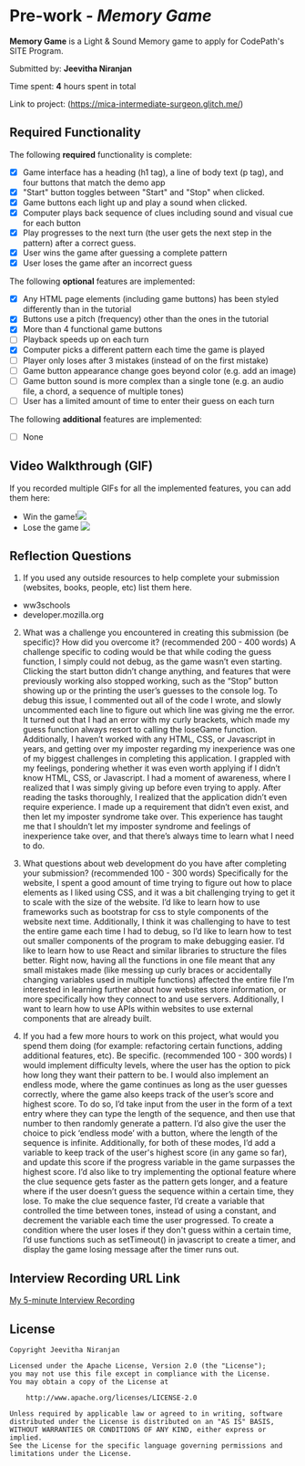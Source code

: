 # Pre-work - _Memory Game_

**Memory Game** is a Light & Sound Memory game to apply for CodePath's SITE Program.

Submitted by: **Jeevitha Niranjan**

Time spent: **4** hours spent in total

Link to project: (https://mica-intermediate-surgeon.glitch.me/)

## Required Functionality

The following **required** functionality is complete:

- [x] Game interface has a heading (h1 tag), a line of body text (p tag), and four buttons that match the demo app
- [x] "Start" button toggles between "Start" and "Stop" when clicked.
- [x] Game buttons each light up and play a sound when clicked.
- [x] Computer plays back sequence of clues including sound and visual cue for each button
- [x] Play progresses to the next turn (the user gets the next step in the pattern) after a correct guess.
- [x] User wins the game after guessing a complete pattern
- [x] User loses the game after an incorrect guess

The following **optional** features are implemented:

- [x] Any HTML page elements (including game buttons) has been styled differently than in the tutorial
- [x] Buttons use a pitch (frequency) other than the ones in the tutorial
- [x] More than 4 functional game buttons
- [ ] Playback speeds up on each turn
- [x] Computer picks a different pattern each time the game is played
- [ ] Player only loses after 3 mistakes (instead of on the first mistake)
- [ ] Game button appearance change goes beyond color (e.g. add an image)
- [ ] Game button sound is more complex than a single tone (e.g. an audio file, a chord, a sequence of multiple tones)
- [ ] User has a limited amount of time to enter their guess on each turn

The following **additional** features are implemented:

- [ ] None

## Video Walkthrough (GIF)

If you recorded multiple GIFs for all the implemented features, you can add them here:
* Win the game!![](https://i.imgur.com/3mkmzrS.gif)
* Lose the game ![](https://i.imgur.com/4T8EgTF.gif)

## Reflection Questions

1. If you used any outside resources to help complete your submission (websites, books, people, etc) list them here.

- ww3schools
- developer.mozilla.org

2. What was a challenge you encountered in creating this submission (be specific)? How did you overcome it? (recommended 200 - 400 words)
   A challenge specific to coding would be that while coding the guess function, I simply could not debug, as the game wasn’t even starting. Clicking the start button didn’t change anything, and features that were previously working also stopped working, such as the “Stop” button showing up or the printing the user’s guesses to the console log.
   To debug this issue, I commented out all of the code I wrote, and slowly uncommented each line to figure out which line was giving me the error. It turned out that I had an error with my curly brackets, which made my guess function always resort to calling the loseGame function.
   Additionally, I haven’t worked with any HTML, CSS, or Javascript in years, and getting over my imposter regarding my inexperience was one of my biggest challenges in completing this application. I grappled with my feelings, pondering whether it was even worth applying if I didn’t know HTML, CSS, or Javascript. I had a moment of awareness, where I realized that I was simply giving up before even trying to apply. After reading the tasks thoroughly, I realized that the application didn’t even require experience. I made up a requirement that didn’t even exist, and then let my imposter syndrome take over. This experience has taught me that I shouldn’t let my imposter syndrome and feelings of inexperience take over, and that there’s always time to learn what I need to do.

3. What questions about web development do you have after completing your submission? (recommended 100 - 300 words)
   Specifically for the website, I spent a good amount of time trying to figure out how to place elements as I liked using CSS, and it was a bit challenging trying to get it to scale with the size of the website. I’d like to learn how to use frameworks such as bootstrap for css to style components of the website next time.
   Additionally, I think it was challenging to have to test the entire game each time I had to debug, so I’d like to learn how to test out smaller components of the program to make debugging easier. I’d like to learn how to use React and similar libraries to structure the files better. Right now, having all the functions in one file meant that any small mistakes made (like messing up curly braces or accidentally changing variables used in multiple functions) affected the entire file
   I’m interested in learning further about how websites store information, or more specifically how they connect to and use servers. Additionally, I want to learn how to use APIs within websites to use external components that are already built.

4. If you had a few more hours to work on this project, what would you spend them doing (for example: refactoring certain functions, adding additional features, etc). Be specific. (recommended 100 - 300 words)
   I would implement difficulty levels, where the user has the option to pick how long they want their pattern to be. I would also implement an endless mode, where the game continues as long as the user guesses correctly, where the game also keeps track of the user’s score and highest score. To do so, I’d take input from the user in the form of a text entry where they can type the length of the sequence, and then use that number to then randomly generate a pattern. I’d also give the user the choice to pick ‘endless mode’ with a button, where the length of the sequence is infinite. Additionally, for both of these modes, I’d add a variable to keep track of the user's highest score (in any game so far), and update this score if the progress variable in the game surpasses the highest score.
   I’d also like to try implementing the optional feature where the clue sequence gets faster as the pattern gets longer, and a feature where if the user doesn’t guess the sequence within a certain time, they lose. To make the clue sequence faster, I’d create a variable that controlled the time between tones, instead of using a constant, and decrement the variable each time the user progressed. To create a condition where the user loses if they don't guess within a certain time, I’d use functions such as setTimeout() in javascript to create a timer, and display the game losing message after the timer runs out.

## Interview Recording URL Link

[My 5-minute Interview Recording](https://youtu.be/QadlI6H--Pg)

## License

    Copyright Jeevitha Niranjan

    Licensed under the Apache License, Version 2.0 (the "License");
    you may not use this file except in compliance with the License.
    You may obtain a copy of the License at

        http://www.apache.org/licenses/LICENSE-2.0

    Unless required by applicable law or agreed to in writing, software
    distributed under the License is distributed on an "AS IS" BASIS,
    WITHOUT WARRANTIES OR CONDITIONS OF ANY KIND, either express or implied.
    See the License for the specific language governing permissions and
    limitations under the License.
